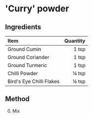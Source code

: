 # 'Curry' powder

## Ingredients
Item|Quantity
:--|--:
Ground Cumin| 1 tsp
Ground Coriander|1 tsp
Ground Turmeric|1 tsp
Chilli Powder|¼ tsp
Bird's Eye Chilli Flakes|¼ tsp

## Method
0) Mix